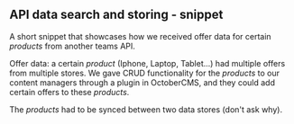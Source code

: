 ## API data search and storing - snippet

A short snippet that showcases how we received offer data for certain *products* from another teams API. 

Offer data: a certain *product* (Iphone, Laptop, Tablet...) had multiple offers from multiple stores. We gave CRUD functionality for the *products* to our content managers through a plugin in OctoberCMS, and they could add certain offers to these *products*.

The *products* had to be synced between two data stores (don't ask why).